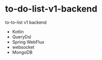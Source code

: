 # to-do-list-v1-backend
to-to-list v1 backend

* Kotlin
* QueryDsl
* Spring WebFlux
* websocket
* MongoDB

